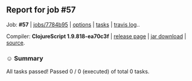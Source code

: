 ## Report for job #57

Job: **#57** | [jobs/7784b95](https://github.com/cljs-oss/canary/commit/7784b9554c00b4371fd759c414b51cae263eb36f) | [options](options.edn) | [tasks](tasks.edn) | [travis log](https://travis-ci.org/cljs-oss/canary/builds/254846792)..

Compiler: **ClojureScript 1.9.818-ea70c3f** | [release page](https://github.com/cljs-oss/canary/releases/tag/r1.9.818-ea70c3f) | [jar download](https://github.com/cljs-oss/canary/releases/download/r1.9.818-ea70c3f/clojurescript-1.9.818-ea70c3f.jar) | [source](https://github.com/darwin/clojurescript/commit/ea70c3f7babfc65f6f327a536d116c0f86ad844b).

### ☺ Summary

All tasks passed! Passed 0 / 0 (executed) of total 0 tasks.